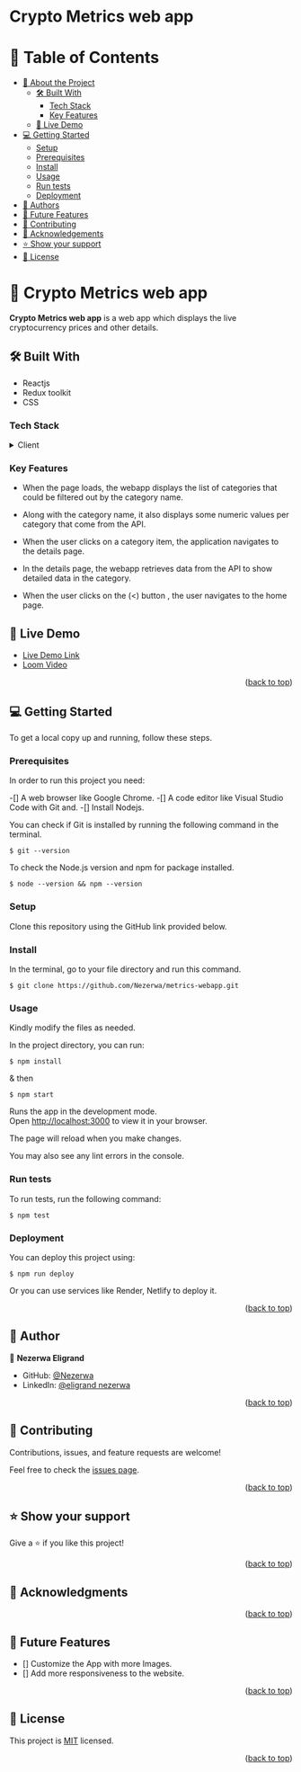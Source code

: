<a name="readme-top"></a>

  <h1><b>Crypto Metrics web app</b></h1>

# 📗 Table of Contents

- [📖 About the Project](#about-project)
  - [🛠 Built With](#built-with)
    - [Tech Stack](#tech-stack)
    - [Key Features](#key-features)
  - [🚀 Live Demo](#live-demo)
- [💻 Getting Started](#getting-started)
  - [Setup](#setup)
  - [Prerequisites](#prerequisites)
  - [Install](#install)
  - [Usage](#usage)
  - [Run tests](#run-tests)
  - [Deployment](#triangular_flag_on_post-deployment)
- [👥 Authors](#authors)
- [🔭 Future Features](#future-features)
- [🤝 Contributing](#contributing)
- [🙏 Acknowledgements](#acknowledgements)
- [⭐️ Show your support](#support)
- [📝 License](#license)

<!-- PROJECT DESCRIPTION -->

# 📖 Crypto Metrics web app <a name="about-project"></a>

<b>Crypto Metrics web app</b> is a web app which displays the live cryptocurrency prices and other details.

## 🛠 Built With <a name="built-with"></a>

- Reactjs
- Redux toolkit
- CSS

### Tech Stack <a name="tech-stack"></a>

<details>
  <summary>Client</summary>
  <ul>
    <li><a href="https://reactjs.org/">React.js</a></li>
  </ul>
  <ul>
    <li><a href="https://redux-toolkit.js.org">redux-toolkit.js</a></li>
  </ul>
  <ul>
    <li><a href="https://www.w3.org/">CSS</a></li>
  </ul>
</details>

### Key Features <a name="key-features"></a>

- When the page loads, the webapp displays the list of categories that could be filtered out by the category name.

- Along with the category name, it also displays some numeric values per category that come from the API.

- When the user clicks on a category item, the application navigates to the details page.

- In the details page, the webapp retrieves data from the API to show detailed data in the category.

- When the user clicks on the (<) button , the user navigates to the home page.

## 🚀 Live Demo <a name="live-demo"></a>

- [Live Demo Link]()
- [Loom Video]()

<p align="right">(<a href="#readme-top">back to top</a>)</p>

<!-- GETTING STARTED -->

## 💻 Getting Started <a name="getting-started"></a>

To get a local copy up and running, follow these steps.

### Prerequisites

In order to run this project you need:

-[] A web browser like Google Chrome.
-[] A code editor like Visual Studio Code with Git and.
-[] Install Nodejs.

You can check if Git is installed by running the following command in the terminal.

```
$ git --version
```

To check the Node.js version and npm for package installed.

```
$ node --version && npm --version
```

### Setup

Clone this repository using the GitHub link provided below.

### Install

In the terminal, go to your file directory and run this command.

```
$ git clone https://github.com/Nezerwa/metrics-webapp.git
```

### Usage

Kindly modify the files as needed.

In the project directory, you can run:

```
$ npm install
```

& then

```
$ npm start
```

Runs the app in the development mode.\
Open [http://localhost:3000](http://localhost:3000) to view it in your browser.

The page will reload when you make changes.

You may also see any lint errors in the console.

### Run tests

To run tests, run the following command:

```
$ npm test
```

### Deployment

You can deploy this project using:

```
$ npm run deploy
```

Or you can use services like Render, Netlify to deploy it.

<p align="right">(<a href="#readme-top">back to top</a>)</p>

<!-- AUTHORS -->

## 👥 Author <a name="author"></a>

👤 **Nezerwa Eligrand**

- GitHub: [@Nezerwa](https://github.com/Nezerwa)
- LinkedIn: [@eligrand nezerwa](https://https://www.linkedin.com/in/eligrand-nezerwa/)

<p align="right">(<a href="#readme-top">back to top</a>)</p>

## 🤝 Contributing <a name="contributing"></a>

Contributions, issues, and feature requests are welcome!

Feel free to check the [issues page](../../issues/).

<p align="right">(<a href="#readme-top">back to top</a>)</p>

## ⭐️ Show your support <a name="support"></a>

Give a ⭐️ if you like this project!

<p align="right">(<a href="#readme-top">back to top</a>)</p>

## 🙏 Acknowledgments <a name="acknowledgements"></a>

<p align="right">(<a href="#readme-top">back to top</a>)</p>

## 🔭 Future Features <a name="future-features"></a>

- [] Customize the App with more Images.
- [] Add more responsiveness to the website.

<p align="right">(<a href="#readme-top">back to top</a>)</p>

## 📝 License <a name="license"></a>

This project is [MIT](./LICENSE) licensed.

<p align="right">(<a href="#readme-top">back to top</a>)</p>